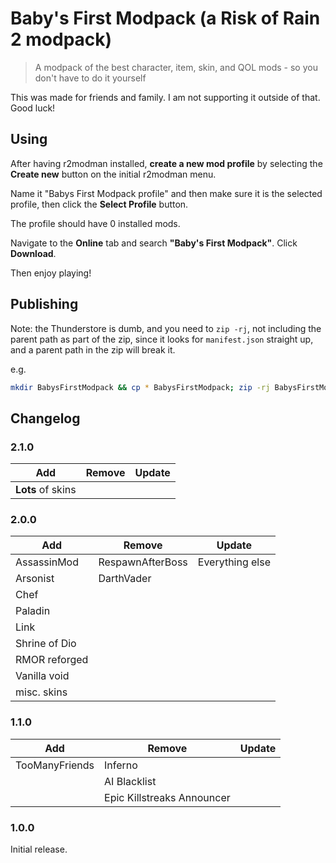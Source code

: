 # Baby's First Modpack (a Risk of Rain 2 modpack)

> A modpack of the best character, item, skin, and QOL mods - so you don't have
> to do it yourself

This was made for friends and family. I am not supporting it outside of that.
Good luck!

## Using

After having r2modman installed, **create a new mod profile** by selecting the
**Create new** button on the initial r2modman menu.

Name it "Babys First Modpack profile" and then make sure it is the selected
profile, then click the **Select Profile** button.

The profile should have 0 installed mods.

Navigate to the **Online** tab and search **"Baby's First Modpack"**. Click
**Download**.

Then enjoy playing!

## Publishing

Note: the Thunderstore is dumb, and you need to `zip -rj`, not including the
parent path as part of the zip, since it looks for `manifest.json` straight up,
and a parent path in the zip will break it.

e.g.

```bash
mkdir BabysFirstModpack && cp * BabysFirstModpack; zip -rj BabysFirstModpack.zip BabysFirstModpack
```

## Changelog

### 2.1.0

| Add               | Remove | Update |
| ----------------- | ------ | ------ |
| **Lots** of skins |        |        |

### 2.0.0

| Add           | Remove           | Update          |
| ------------- | ---------------- | --------------- |
| AssassinMod   | RespawnAfterBoss | Everything else |
| Arsonist      | DarthVader       |                 |
| Chef          |                  |                 |
| Paladin       |                  |                 |
| Link          |                  |                 |
| Shrine of Dio |                  |                 |
| RMOR reforged |                  |                 |
| Vanilla void  |                  |                 |
| misc. skins   |                  |                 |

### 1.1.0

| Add            | Remove                     | Update |
| -------------- | -------------------------- | ------ |
| TooManyFriends | Inferno                    |        |
|                | AI Blacklist               |        |
|                | Epic Killstreaks Announcer |        |

### 1.0.0

Initial release.
